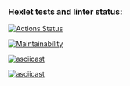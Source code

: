 ### Hexlet tests and linter status:
[![Actions Status](https://github.com/YuliaPie/python-project-49/actions/workflows/hexlet-check.yml/badge.svg)](https://github.com/YuliaPie/python-project-49/actions)

[![Maintainability](https://api.codeclimate.com/v1/badges/86f36ebddad41482df90/maintainability)](https://codeclimate.com/github/YuliaPie/python-project-49/maintainability)

[![asciicast](https://asciinema.org/a/J2GGHZEg4eKqQsyRgp0Xb8XVu.svg)](https://asciinema.org/a/J2GGHZEg4eKqQsyRgp0Xb8XVu)

[![asciicast](https://asciinema.org/a/KnhhEMZYVKaYNKPgobKHD3VBS.svg)](https://asciinema.org/a/KnhhEMZYVKaYNKPgobKHD3VBS)